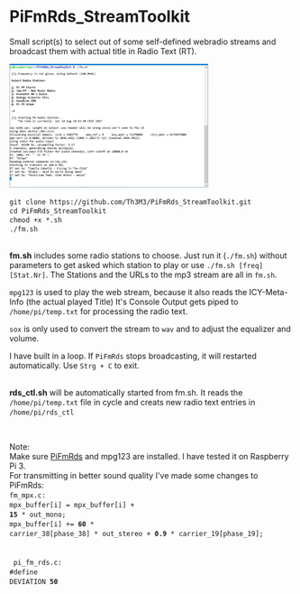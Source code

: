 # PiFmRds_StreamToolkit

Small script(s) to select out of some self-defined webradio streams and broadcast them with actual title in Radio Text (RT).

<img alt="console screenshot" src="https://raw.githubusercontent.com/Th3M3/PiFmRds_StreamToolkit/master/img/console.JPG" width="70%"/>


```
git clone https://github.com/Th3M3/PiFmRds_StreamToolkit.git
cd PiFmRds_StreamToolkit
chmod +x *.sh
./fm.sh
```

<br><b>fm.sh</b> includes some radio stations to choose. Just run it (`./fm.sh`) without parameters to get asked which station to play or use `./fm.sh [freq] [Stat.Nr]`.
The Stations and the URLs to the mp3 stream are all in `fm.sh`.

`mpg123` is used to play the web stream, because it also reads the ICY-Meta-Info (the actual played Title)
It's Console Output gets piped to `/home/pi/temp.txt` for processing the radio text.

`sox` is only used to convert the stream to `wav` and to adjust the equalizer and volume.

I have built in a loop. If `PiFmRds` stops broadcasting, it will restarted automatically.
Use `Strg + C` to exit.


<br><b>rds_ctl.sh</b> will be automatically started from fm.sh.
It reads the `/home/pi/temp.txt` file in cycle and creats new radio text entries in  `/home/pi/rds_ctl`

<br>


Note:
<br>
Make sure <a href="http://github.com/ChristopheJacquet/PiFmRds">PiFmRds</a> and mpg123 are installed. I have tested it on Raspberry Pi 3.
<br>For transmitting in better sound quality I've made some changes to PiFmRds:
<br>
<code>fm_mpx.c:</code>
<br>
<code>mpx_buffer[i] = mpx_buffer[i] + <b>15</b> * out_mono; 
</code><br>
<code>mpx_buffer[i] += <b>60</b> * carrier_38[phase_38] * out_stereo + <b>0.9</b> * carrier_19[phase_19];
</code>
<br>
<br>
<code> pi_fm_rds.c:</code>
<br>
<code>#define DEVIATION        <b>50</b>
</code>
